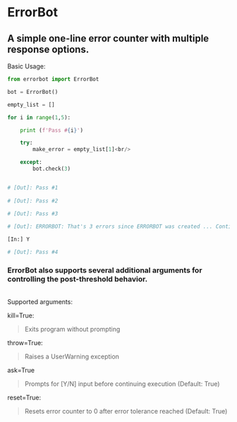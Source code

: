 # ErrorBot
## A simple one-line error counter with multiple response options.



Basic Usage:
```py
from errorbot import ErrorBot

bot = ErrorBot()

empty_list = []

for i in range(1,5):     

    print (f'Pass #{i}') 

    try:
        make_error = empty_list[1]<br/>

    except:
        bot.check(3)


# [Out]: Pass #1
 
# [Out]: Pass #2
 
# [Out]: Pass #3

# [Out]: ERRORBOT: That's 3 errors since ERRORBOT was created ... Continue? (y/n) 

[In:] Y

# [Out]: Pass #4
```

### ErrorBot also supports several additional arguments for controlling the post-threshold behavior.
<br/>
Supported arguments:

kill=True:
> Exits program without prompting
  
throw=True:
> Raises a UserWarning exception
  
ask=True
>Prompts for [Y/N] input before continuing execution (Default: True)
  
reset=True:
> Resets error counter to 0 after error tolerance reached (Default: True)
